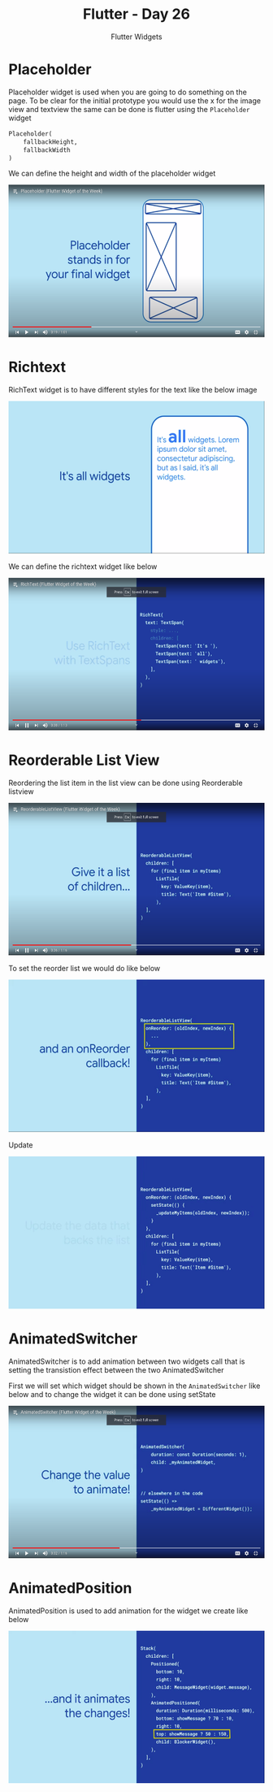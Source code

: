 <div align="center">
  <h1>Flutter - Day 26</h1>
  <p>Flutter Widgets</p>
</div>

# Placeholder

Placeholder widget is used when you are going to do something on the page. To be clear for the initial prototype you would use the x for the image view and textview the same can be done is flutter using the `Placeholder` widget

```
Placeholder(
    fallbackHeight,
    fallbackWidth
)
```

We can define the height and width of the placeholder widget

<div align="center">
   <img src="../../assets/Day26/placeholder.png" alt="flutter" height="300">
</div>

# Richtext

RichText widget is to have different styles for the text like the below image

<div align="center">
   <img src="../../assets/Day26/riftext.png" alt="flutter" height="300">
</div>

We can define the richtext widget like below

<div align="center">
   <img src="../../assets/Day26/richtext.png" alt="flutter" height="300">
</div>

# Reorderable List View

Reordering the list item in the list view can be done using Reorderable listview


<div align="center">
   <img src="../../assets/Day26/reorderlist.png" alt="flutter" height="300">
</div>

To set the reorder list we would do like below

<div align="center">
   <img src="../../assets/Day26/reordercallback.png" alt="flutter" height="300">
</div>

Update

<div align="center">
   <img src="../../assets/Day26/update.png" alt="flutter" height="300">
</div>

# AnimatedSwitcher

AnimatedSwitcher is to add animation between two widgets call that is setting the transistion effect between the two AnimatedSwitcher

First we will set which widget should be shown in the `AnimatedSwitcher` like below and to change the widget it can be done using setState

<div align="center">
   <img src="../../assets/Day26/animation.png" alt="flutter" height="300">
</div>

# AnimatedPosition

AnimatedPosition is used to add animation for the widget we create like below

<div align="center">
   <img src="../../assets/Day26/animationPostion.png" alt="flutter" height="300">
</div>